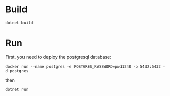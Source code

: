 # Build

```console
dotnet build
```

# Run

First, you need to deploy the postgresql database:
```console
docker run --name postgres -e POSTGRES_PASSWORD=pwd1248 -p 5432:5432 -d postgres
```
then
```console
dotnet run
```
